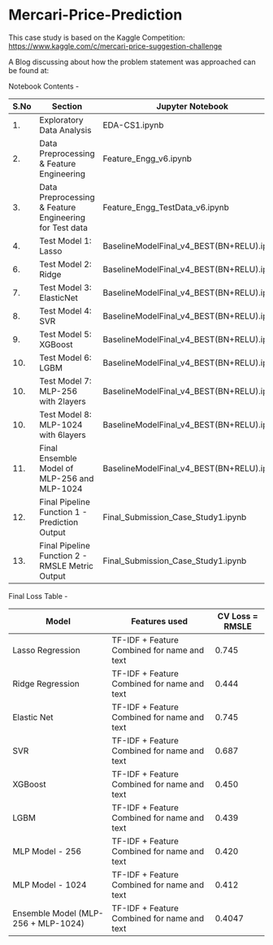 # Mercari-Price-Prediction

This case study is based on the Kaggle Competition: https://www.kaggle.com/c/mercari-price-suggestion-challenge

A Blog discussing about how the problem statement was approached can be found at: 

Notebook Contents - 

|S.No  |	Section                                                 |	Jupyter Notebook                                     |
|------|----------------------------------------------------------|------------------------------------------------------|
|1.	   |Exploratory Data Analysis                                 |	EDA-CS1.ipynb                                        |
|2.	   |Data Preprocessing	& Feature Engineering                 | Feature_Engg_v6.ipynb                                |
|3.	   |Data Preprocessing	& Feature Engineering for Test data	  | Feature_Engg_TestData_v6.ipynb                       |
|4.	   |Test Model 1: Lasso                                       | BaselineModelFinal_v4_BEST(BN+RELU).ipynb            |
|6.		 |Test Model 2: Ridge                                       | BaselineModelFinal_v4_BEST(BN+RELU).ipynb            |
|7.	   |Test Model 3: ElasticNet                                  | BaselineModelFinal_v4_BEST(BN+RELU).ipynb            |
|8.	   |Test Model 4: SVR                                         | BaselineModelFinal_v4_BEST(BN+RELU).ipynb            |
|9.	   |Test Model 5: XGBoost                                     | BaselineModelFinal_v4_BEST(BN+RELU).ipynb            |
|10.	 |Test Model 6: LGBM                                        | BaselineModelFinal_v4_BEST(BN+RELU).ipynb            |
|10.	 |Test Model 7: MLP-256 with 2layers                        | BaselineModelFinal_v4_BEST(BN+RELU).ipynb            |
|10.	 |Test Model 8: MLP-1024 with 6layers                       | BaselineModelFinal_v4_BEST(BN+RELU).ipynb            |
|11.	 |Final Ensemble Model of MLP-256 and MLP-1024              | BaselineModelFinal_v4_BEST(BN+RELU).ipynb            |
|12.	 |Final Pipeline Function 1 - Prediction Output             | Final_Submission_Case_Study1.ipynb                   |
|13.	 |Final Pipeline Function 2 - RMSLE Metric Output           | Final_Submission_Case_Study1.ipynb                   |

Final Loss Table - 

|             Model              |                Features used                | CV Loss = RMSLE |
|--------------------------------|---------------------------------------------|-----------------|
|        Lasso Regression        | TF-IDF + Feature Combined for name and text |      0.745      |
|        Ridge Regression        | TF-IDF + Feature Combined for name and text |      0.444      |
|          Elastic Net           | TF-IDF + Feature Combined for name and text |      0.745      |
|              SVR               | TF-IDF + Feature Combined for name and text |      0.687      |
|            XGBoost             | TF-IDF + Feature Combined for name and text |      0.450      |
|              LGBM              | TF-IDF + Feature Combined for name and text |      0.439      |
|         MLP Model - 256        | TF-IDF + Feature Combined for name and text |      0.420      |
|         MLP Model - 1024       | TF-IDF + Feature Combined for name and text |      0.412      |
| Ensemble Model (MLP-256 + MLP-1024) | TF-IDF + Feature Combined for name and text |      0.4047|

